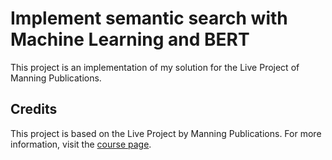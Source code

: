 # Implement semantic search with Machine Learning and BERT

This project is an implementation of my solution for the Live Project of Manning Publications.

## Credits

This project is based on the Live Project by Manning Publications. For more information, visit the [course page](https://www.manning.com/liveproject/implement-semantic-search-with-ml-and-bert).
